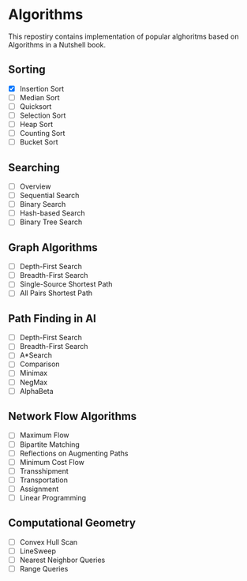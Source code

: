 # Algorithms

This repostiry contains implementation of popular alghoritms based on Algorithms in a Nutshell book.

## Sorting

- [x] Insertion Sort
- [ ] Median Sort
- [ ] Quicksort
- [ ] Selection Sort
- [ ] Heap Sort
- [ ] Counting Sort
- [ ] Bucket Sort 

## Searching

- [ ] Overview
- [ ] Sequential Search
- [ ] Binary Search
- [ ] Hash-based Search
- [ ] Binary Tree Search

## Graph Algorithms

- [ ] Depth-First Search
- [ ] Breadth-First Search
- [ ] Single-Source Shortest Path
- [ ] All Pairs Shortest Path 

## Path Finding in AI

- [ ] Depth-First Search
- [ ] Breadth-First Search
- [ ] A*Search
- [ ] Comparison
- [ ] Minimax
- [ ] NegMax
- [ ] AlphaBeta 

## Network Flow Algorithms

- [ ] Maximum Flow
- [ ] Bipartite Matching
- [ ] Reflections on Augmenting Paths
- [ ] Minimum Cost Flow
- [ ] Transshipment
- [ ] Transportation
- [ ] Assignment
- [ ] Linear Programming 

## Computational Geometry

- [ ] Convex Hull Scan
- [ ] LineSweep
- [ ] Nearest Neighbor Queries
- [ ] Range Queries